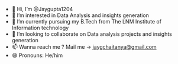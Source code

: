 - 👋 Hi, I’m @Jaygupta1204
- 👀 I’m interested in Data Analysis and insights generation
- 🌱 I’m currently pursuing my B.Tech from The LNM Institute of Information technology 
- 💞️ I’m looking to collaborate on Data analysis projects and insights generation 
- 📫 Wanna reach me ?  Mail me -> jaygchaitanya@gmail.com
- 😄 Pronouns: He/him




<!---
Jaygupta1204/Jaygupta1204 is a ✨ special ✨ repository because its `README.md` (this file) appears on your GitHub profile.
You can click the Preview link to take a look at your changes.
--->
